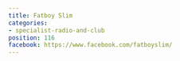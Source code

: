 ```yaml
---
title: Fatboy Slim
categories:
- specialist-radio-and-club
position: 116
facebook: https://www.facebook.com/fatboyslim/
---
```


